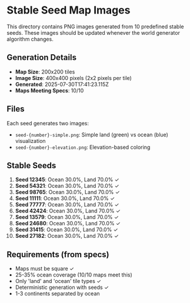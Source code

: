 # Stable Seed Map Images

This directory contains PNG images generated from 10 predefined stable seeds.
These images should be updated whenever the world generator algorithm changes.

## Generation Details

- **Map Size**: 200x200 tiles
- **Image Size**: 400x400 pixels (2x2 pixels per tile)
- **Generated**: 2025-07-30T17:41:23.115Z
- **Maps Meeting Specs**: 10/10

## Files

Each seed generates two images:
- `seed-{number}-simple.png`: Simple land (green) vs ocean (blue) visualization
- `seed-{number}-elevation.png`: Elevation-based coloring

## Stable Seeds

1. **Seed 12345**: Ocean 30.0%, Land 70.0% ✓
2. **Seed 54321**: Ocean 30.0%, Land 70.0% ✓
3. **Seed 98765**: Ocean 30.0%, Land 70.0% ✓
4. **Seed 11111**: Ocean 30.0%, Land 70.0% ✓
5. **Seed 77777**: Ocean 30.0%, Land 70.0% ✓
6. **Seed 42424**: Ocean 30.0%, Land 70.0% ✓
7. **Seed 13579**: Ocean 30.0%, Land 70.0% ✓
8. **Seed 24680**: Ocean 30.0%, Land 70.0% ✓
9. **Seed 31415**: Ocean 30.0%, Land 70.0% ✓
10. **Seed 27182**: Ocean 30.0%, Land 70.0% ✓

## Requirements (from specs)

- Maps must be square ✓
- 25-35% ocean coverage (10/10 maps meet this)
- Only 'land' and 'ocean' tile types ✓
- Deterministic generation with seeds ✓
- 1-3 continents separated by ocean
